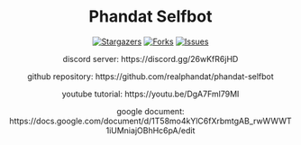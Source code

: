 <div align="center">
  <h1>Phandat Selfbot</h1>

  [![Stargazers](https://img.shields.io/github/stars/realphandat/phandat-selfbot?style=for-the-badge&logo=&color=blue)](https://github.com/realphandat/phandat-selfbot/stargazers)
  [![Forks](https://img.shields.io/github/forks/realphandat/phandat-selfbot?style=for-the-badge&logo=&color=blue)](https://github.com/realphandat/phandat-selfbot/network/members)
  [![Issues](https://img.shields.io/github/issues/realphandat/phandat-selfbot?style=for-the-badge&logo=&color=informational)](https://github.com/realphandat/phandat-selfbot/issues)

  <p>discord server: https://discord.gg/26wKfR6jHD</p>
  <p>github repository: https://github.com/realphandat/phandat-selfbot</p>
  <p>youtube tutorial: https://youtu.be/DgA7Fml79MI</p>
  <p>google document: https://docs.google.com/document/d/1T58mo4kYlC6fXrbmtgAB_rwWWWT1iUMniajOBhHc6pA/edit</p>

</div>
